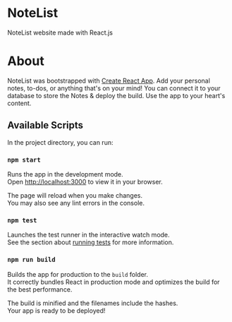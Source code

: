 # NoteList

NoteList website made with React.js

# About

NoteList was bootstrapped with [Create React App](https://github.com/facebook/create-react-app).
Add your personal notes, to-dos, or anything that's on your mind!
You can connect it to your database to store the Notes & deploy the build.
Use the app to your heart's content.

## Available Scripts

In the project directory, you can run:

### `npm start`

Runs the app in the development mode.\
Open [http://localhost:3000](http://localhost:3000) to view it in your browser.

The page will reload when you make changes.\
You may also see any lint errors in the console.

### `npm test`

Launches the test runner in the interactive watch mode.\
See the section about [running tests](https://facebook.github.io/create-react-app/docs/running-tests) for more information.

### `npm run build`

Builds the app for production to the `build` folder.\
It correctly bundles React in production mode and optimizes the build for the best performance.

The build is minified and the filenames include the hashes.\
Your app is ready to be deployed!
